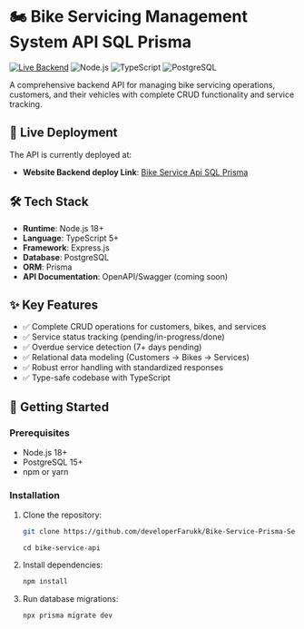 
# 🏍 Bike Servicing Management System API SQL Prisma

[![Live Backend](https://img.shields.io/badge/LIVE-Backend-brightgreen)](https://bike-service-prisma-server.vercel.app)
![Node.js](https://img.shields.io/badge/Node.js-18+-green)
![TypeScript](https://img.shields.io/badge/TypeScript-5+-blue)
![PostgreSQL](https://img.shields.io/badge/PostgreSQL-15+-blue)

A comprehensive backend API for managing bike servicing operations, customers, and their vehicles with complete CRUD functionality and service tracking.

## 🔗 Live Deployment
The API is currently deployed at:  
- **Website Backend deploy Link**: <a href="https://bike-service-prisma-server.vercel.app" target="_blank" rel="noopener noreferrer">Bike Service Api SQL Prisma</a>

## 🛠 Tech Stack
- **Runtime**: Node.js 18+
- **Language**: TypeScript 5+
- **Framework**: Express.js
- **Database**: PostgreSQL
- **ORM**: Prisma
- **API Documentation**: OpenAPI/Swagger (coming soon)

## ✨ Key Features
- ✅ Complete CRUD operations for customers, bikes, and services
- ✅ Service status tracking (pending/in-progress/done)
- ✅ Overdue service detection (7+ days pending)
- ✅ Relational data modeling (Customers → Bikes → Services)
- ✅ Robust error handling with standardized responses
- ✅ Type-safe codebase with TypeScript

## 🚀 Getting Started

### Prerequisites
- Node.js 18+
- PostgreSQL 15+
- npm or yarn

### Installation
1. Clone the repository:
   ```bash
   git clone https://github.com/developerFarukk/Bike-Service-Prisma-Server.git
   ```
   ```
   cd bike-service-api
   ```
2. Install dependencies:
   ```bash
   npm install
   ```
3. Run database migrations:
   ```bash
   npx prisma migrate dev
   ```